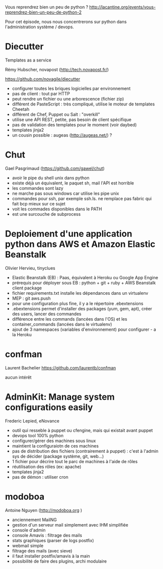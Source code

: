 Vous reprendrez bien un peu de python ? http://lacantine.org/events/vous-reprendrez-bien-un-peu-de-python-2

Pour cet épisode, nous nous concentrerons sur python dans l'administration système / devops.

# Diecutter
Templates as a service

Rémy Hubscher, novapost (http://tech.novapost.fr/)

https://github.com/novagile/diecutter

* configurer toutes les briques logicielles par environnement
* pas de client : tout par HTTP
* peut rendre un fichier ou une arborescence (fichier zip)
* différent de PasteScript : très compliqué, utilise le moteur de templates Cheetah
* différent de Chef, Puppet ou Salt : "overkill"
* utilise une API REST, petite, pas besoin de client spécifique
* pas de validation des templates pour le moment (voir daybed)
* templates jinja2
* un cousin possible : augeas (http://augeas.net/) ?

# Chut
Gael Pasgrimaud (https://github.com/gawel/chut)

* avoir le pipe du shell unix dans python
* existe déjà un équivalent, le paquet sh, mail l'API est horrible
* les commandes sont lazy
* ne marche pas sous windows car utilise les pipe unix
* commandes pour ssh, par exemple ssh.ls. ne remplace pas fabric qui fait bcp mieux sur ce sujet
* voit les commades disponibles dans le PATH
* est une surcouche de subprocess

# Deploiement d'une application python dans AWS et Amazon Elastic Beanstalk
Olivier Hervieu, tinyclues

* Elastic Beanstalk (EB) : Paas, équivalent à Heroku ou Google App Engine
* prérequis pour déployer sous EB : python + git + ruby + AWS Beanstalk client package
* fichier requirements.txt installe les dépendances dans un virtualenv
* MEP : git aws.push
* pour une configuration plus fine, il y a le répertoire .ebextensions
* .ebextensions permet d'installer des packages (yum, gem, apt), créer des users, lancer des commandes
* différence entre les commands (lancées dans l'OS) et les container_commands (lancées dans le virtualenv)
* ajout de 3 namespaces (variables d'environnement) pour configurer - a la Heroku

# confman
Laurent Bachelier https://github.com/laurentb/confman

aucun intérêt

# AdminKit: Manage system configurations easily
Frederic Lepied, eNovance

* outil qui resseble à puppet ou cfengine, mais qui existait avant puppet
* devops tool 100% python
* configurer/gérer des machines sous linux
* maintient la configuraiotn de ces machines
* pas de distribution des fichiers (contrairement à puppet) : c'est à l'admin sys de décider (package système, git, web...)
* 1 fichier pour décrire tout le parc de machines à l'aide de rôles
* réutilisation des rôles (ex: apache)
* templates jinja2
* pas de démon : utiliser cron

# modoboa
Antoine Nguyen (http://modoboa.org )

* anciennement MailNG
* gestion d'un serveur mail simplement avec IHM simplifiée
* console d'admin
* console Amavis : filtrage des mails
* stats graphiques (parser de logs postfix)
* webmail simple
* filtrage des mails (avec sieve)
* il faut installer postfix/amavis à la main
* possibilité de faire des plugins, archi modulaire
